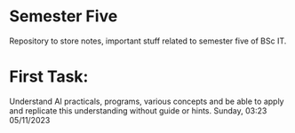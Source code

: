 # Semester Five
Repository to store notes, important stuff related to semester five of BSc IT.

# First Task:
Understand AI practicals, programs, various concepts and be able to apply and replicate this understanding without guide or hints. Sunday, 03:23 05/11/2023
